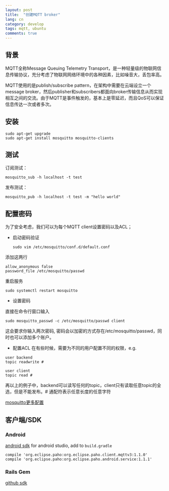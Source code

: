 ```yaml
---
layout: post
title:  "创建MQTT broker"
lang: cn
category: develop
tags: mqtt, ubuntu
comments: true
---
```


## 背景
MQTT全称Message Queuing Telemetry Transport，是一种轻量级的物联网信息传输协议，充分考虑了物联网网络环境中的各种因素，比如噪音大，丢包率高。

MQTT使用的是publish/subscribe pattern，在架构中需要在云端设立一个message broker，然后publisher和subscribers都面向broker传输信息从而实现相互之间的交流。由于MQTT是事件触发的，基本上是零延迟，而且QoS可以保证信息传达一次或者多次。

## 安装

    sudo apt-get upgrade
    sudo apt-get install mosquitto mosquitto-clients

## 测试
订阅测试：

    mosquitto_sub -h localhost -t test

发布测试：

    mosquitto_pub -h localhost -t test -m "hello world"

## 配置密码
为了安全考虑，我们可以为每个MQTT client设置密码以及ACL；
- 启动密码验证

      sudo vim /etc/mosquitto/conf.d/default.conf

添加这两行

    allow_anonymous false
    password_file /etc/mosquitto/passwd

重启服务

    sudo systemctl restart mosquitto

- 设置密码

直接在命令行窗口输入

    sudo mosquitto_passwd -c /etc/mosquitto/passwd client

这会要求你输入两次密码, 密码会以加密的方式存在/etc/mosquitto/passwd，同时也可以添加多个账户。

- 配置ACL
在有些时候，需要为不同的用户配置不同的权限，e.g.

```
user backend
topic readwrite #

user client
topic read #
```

再以上的例子中，backend可以读写任何的topic，client只有读取任意topic的全选，但是不能发布。# 通配符表示任意长度的任意字符

[mosquitto更多配置][mosquitto-man]

## 客户端/SDK

### Android
[android sdk][android-skd]
for android studio, add to `build.gradle`

    compile 'org.eclipse.paho:org.eclipse.paho.client.mqttv3:1.1.0'
    compile 'org.eclipse.paho:org.eclipse.paho.android.service:1.1.1'

### Rails Gem
[github sdk][rails-mqtt]

[mosquitto-man]: https://mosquitto.org/man/mosquitto-conf-5.html
[android-skd]: https://github.com/eclipse/paho.mqtt.android
[rails-mqtt]: https://github.com/njh/ruby-mqtt
